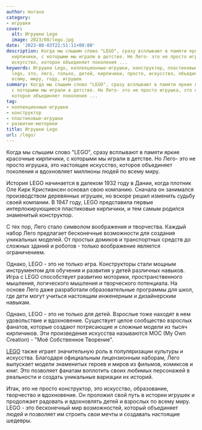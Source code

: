 ```yaml
---
author: morava
category:
- игрушки
cover:
  alt: Игрушки Lego
  image: 2023/08/lego.jpg
date: '2023-08-03T22:51:11+00:00'
description: Когда мы слышим слово "LEGO", сразу всплывают в памяти яркие красочные
  кирпичики, с которыми мы играли в детстве. Но Лего- это не просто игрушка, это настоящее
  искусство, которое объединяет поколения ...
keywords: Игрушки Lego, коллекционные-игрушки, конструктор, пластиковые-игрушки, развитие-моторики,
  lego, это, лего, только, детей, кирпичики, просто, искусство, объединяет, людей,
  всему, миру, году, игрушек
summary: Когда мы слышим слово "LEGO", сразу всплывают в памяти яркие красочные кирпичики,
  с которыми мы играли в детстве. Но Лего- это не просто игрушка, это настоящее искусство,
  которое объединяет поколения ...
tag:
- коллекционные-игрушки
- конструктор
- пластиковые-игрушки
- развитие-моторики
title: Игрушки Lego
url: /lego/
---
```


Когда мы слышим слово "LEGO", сразу всплывают в памяти яркие красочные кирпичики, с которыми мы играли в детстве. Но Лего- это не просто игрушка, это настоящее искусство, которое объединяет поколения и вдохновляет миллионы людей по всему миру.

История LEGO начинается в далеком 1932 году в Дании, когда плотник Оле Кирк Кристиансен основал свою компанию. Сначала он занимался производством деревянных игрушек, но вскоре решил изменить судьбу своей компании. В 1947 году, LEGO представила первые интерлокирующиеся пластиковые кирпичики, и тем самым родился знаменитый конструктор.

С тех пор, Лего стало символом воображения и творчества. Каждый набор Лего предлагает бесконечные возможности для создания уникальных моделей. От простых домиков и транспортных средств до сложных зданий и роботов \- только воображение является ограничением.

Однако, LEGO - это не только игра. Конструкторы стали мощным инструментом для обучения и развития у детей различных навыков. Игра с LEGO способствует развитию моторики, пространственного мышления, логического мышления и творческого потенциала. На основе Лего даже разработали образовательные программы для школ, где дети могут учиться настоящим инженерным и дизайнерским навыкам.

Однако, LEGO - это не только для детей. Взрослые тоже находят в нем удовольствие и вдохновение. Существует целое сообщество взрослых фанатов, которые создают потрясающие и сложные модели из тысяч кирпичиков. Эти произведения искусства называются MOC (My Own Creation) - "Моё Собственное Творение".

[LEGO](https://www.lego.com/) также играет значительную роль в популяризации культуры и искусства. Благодаря официальным лицензионным наборам, Лего выпускает модели знаменитых героев и миров из фильмов, комиксов и книг. Это позволяет фанатам воплотить своих любимых персонажей в реальности и создать уникальные вариации их историй.

Итак, это не просто конструктор, это искусство, образование, творчество и вдохновение. Он проложил свой путь в истории игрушек и продолжает радовать и вдохновлять детей и взрослых по всему миру. LEGO - это бесконечный мир возможностей, который объединяет людей и позволяет им строить свои мечты и создавать настоящие шедевры.